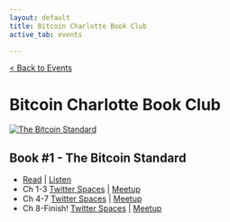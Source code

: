 ```yaml
---
layout: default
title: Bitcoin Charlotte Book Club
active_tab: events

---
```


[< Back to Events](/events)

# Bitcoin Charlotte Book Club


<div class="book">
    <a href="https://www.amazon.com/Bitcoin-Standard-Decentralized-Alternative-Central/dp/1119473861" target="_blank"><img src="/assets/img/posts/Book1.jpg" alt="The Bitcoin Standard" title="The Bitcoin Standard"/></a>
</div>

## Book #1 - The Bitcoin Standard
* [Read](https://www.amazon.com/Bitcoin-Standard-Decentralized-Alternative-Central/dp/1119473861) | [Listen](https://www.audible.com/pd/The-Bitcoin-Standard-Audiobook/B07D7ZRKLJ)
* Ch 1-3 [Twitter Spaces](https://twitter.com/i/spaces/1MYxNnQoWmvxw) | [Meetup](https://www.meetup.com/BitcoinCharlotte/events/282872181/)
* Ch 4-7 [Twitter Spaces]() | [Meetup](https://www.meetup.com/BitcoinCharlotte/events/282960926/)
* Ch 8-Finish! [Twitter Spaces]() | [Meetup](https://www.meetup.com/BitcoinCharlotte/events/282960956/)